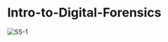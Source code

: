 # Intro-to-Digital-Forensics

![SS-1](https://github.com/sayan-125/Intro-to-Digital-Forensics/assets/158836588/8335d2b1-e261-426e-b504-9aecce132f0d)
